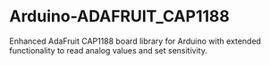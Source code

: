 # Arduino-ADAFRUIT_CAP1188
Enhanced AdaFruit CAP1188 board library for Arduino with extended functionality to read analog values and set sensitivity.

